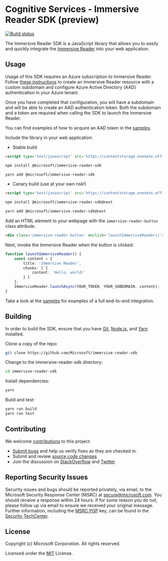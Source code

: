 # Cognitive Services - Immersive Reader SDK (preview)

[![Build status](https://dev.azure.com/ms/immersive-reader-sdk/_apis/build/status/96)](https://dev.azure.com/ms/immersive-reader-sdk/_build?definitionId=96)

The Immersive Reader SDK is a JavaScript library that allows you to easily and quickly integrate the [Immersive Reader](https://azure.microsoft.com/services/cognitive-services/immersive-reader/) into your web application.

## Usage

Usage of this SDK requires an Azure subscription to Immersive Reader. Follow [these instructions](https://docs.microsoft.com/azure/cognitive-services/immersive-reader/aadauth) to create an Immersive Reader resource with a custom subdomain and configure Azure Active Directory (AAD) authentication in your Azure tenant.

Once you have completed that configuration, you will have a subdomain and will be able to create an AAD authentication token. Both the subdomain and a token are required when calling the SDK to launch the Immersive Reader.  

You can find examples of how to acquire an AAD token in the [samples](./samples).

Include the library in your web application:

* Stable build

```html
<script type='text/javascript' src='https://contentstorage.onenote.office.net/onenoteltir/immersivereadersdk/immersive-reader-sdk.0.0.2.js'></script>
```

```bash
npm install @microsoft/immersive-reader-sdk
```

```bash
yarn add @microsoft/immersive-reader-sdk
```

* Canary build (use at your own risk!)

```html
<script type='text/javascript' src='https://contentstorage.onenote.office.net/onenoteltir/immersivereadersdk/immersive-reader-sdk.preview.js'></script>
```

```bash
npm install @microsoft/immersive-reader-sdk@next
```

```bash
yarn add @microsoft/immersive-reader-sdk@next
```

Add an HTML element to your webpage with the `immersive-reader-button` class attribute.

```html
<div class='immersive-reader-button' onclick='launchImmersiveReader()'></div>
```

Next, invoke the Immersive Reader when the button is clicked:

```typescript
function launchImmersiveReader() {
    const content = {
        title: 'Immersive Reader',
        chunks: [ {
            content: 'Hello, world!'
        } ]
    };
    ImmersiveReader.launchAsync(YOUR_TOKEN, YOUR_SUBDOMAIN, content);
}
```

Take a look at the [samples](./samples) for examples of a full end-to-end integration.

## Building

In order to build the SDK, ensure that you have [Git](https://git-scm.com/downloads), [Node.js](https://nodejs.org/), and [Yarn](https://yarnpkg.com/) installed.

Clone a copy of the repo:

```bash
git clone https://github.com/Microsoft/immersive-reader-sdk
```

Change to the immersive-reader-sdk directory:

```bash
cd immersive-reader-sdk
```

Install dependencies:

```bash
yarn
```

Build and test:

```bash
yarn run build
yarn run test
```

## Contributing

We welcome [contributions](CONTRIBUTING.md) to this project.

* [Submit bugs](https://github.com/Microsoft/immersive-reader-sdk/issues) and help us verify fixes as they are checked in.
* Submit and review [source code changes](https://github.com/Microsoft/immersive-reader-sdk/pulls).
* Join the discussion on [StackOverflow](https://stackoverflow.com/questions/tagged/immersive-reader) and [Twitter](https://twitter.com/hashtag/ImmersiveReader).

## Reporting Security Issues

Security issues and bugs should be reported privately, via email, to the Microsoft Security Response Center (MSRC) at
[secure@microsoft.com](mailto:secure@microsoft.com). You should receive a response within 24 hours. If for some reason
you do not, please follow up via email to ensure we received your original message. Further information, including the
[MSRC PGP](https://technet.microsoft.com/en-us/security/dn606155) key, can be found in the
[Security TechCenter](https://technet.microsoft.com/en-us/security/default).

## License

Copyright (c) Microsoft Corporation. All rights reserved.

Licensed under the [MIT](LICENSE.txt) License.
